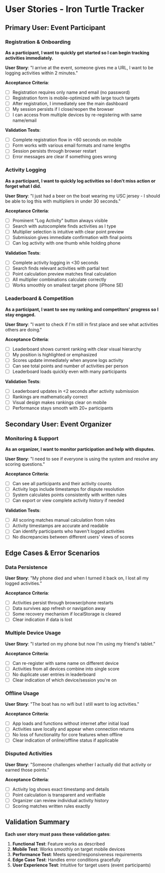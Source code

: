 # User Stories - Iron Turtle Tracker

## Primary User: Event Participant

### Registration & Onboarding
**As a participant, I want to quickly get started so I can begin tracking activities immediately.**

**User Story**: "I arrive at the event, someone gives me a URL, I want to be logging activities within 2 minutes."

**Acceptance Criteria**:
- [ ] Registration requires only name and email (no password)
- [ ] Registration form is mobile-optimized with large touch targets
- [ ] After registration, I immediately see the main dashboard
- [ ] My session persists if I close/reopen the browser
- [ ] I can access from multiple devices by re-registering with same name/email

**Validation Tests**:
- [ ] Complete registration flow in <60 seconds on mobile
- [ ] Form works with various email formats and name lengths
- [ ] Session persists through browser restart
- [ ] Error messages are clear if something goes wrong

### Activity Logging
**As a participant, I want to quickly log activities so I don't miss action or forget what I did.**

**User Story**: "I just had a beer on the boat wearing my USC jersey - I should be able to log this with multipliers in under 30 seconds."

**Acceptance Criteria**:
- [ ] Prominent "Log Activity" button always visible
- [ ] Search with autocomplete finds activities as I type
- [ ] Multiplier selection is intuitive with clear point preview
- [ ] Submission gives immediate confirmation with final points
- [ ] Can log activity with one thumb while holding phone

**Validation Tests**:
- [ ] Complete activity logging in <30 seconds
- [ ] Search finds relevant activities with partial text
- [ ] Point calculation preview matches final calculation
- [ ] All multiplier combinations calculate correctly
- [ ] Works smoothly on smallest target phone (iPhone SE)

### Leaderboard & Competition
**As a participant, I want to see my ranking and competitors' progress so I stay engaged.**

**User Story**: "I want to check if I'm still in first place and see what activities others are doing."

**Acceptance Criteria**:
- [ ] Leaderboard shows current ranking with clear visual hierarchy
- [ ] My position is highlighted or emphasized
- [ ] Scores update immediately when anyone logs activity
- [ ] Can see total points and number of activities per person
- [ ] Leaderboard loads quickly even with many participants

**Validation Tests**:
- [ ] Leaderboard updates in <2 seconds after activity submission
- [ ] Rankings are mathematically correct
- [ ] Visual design makes rankings clear on mobile
- [ ] Performance stays smooth with 20+ participants

## Secondary User: Event Organizer

### Monitoring & Support
**As an organizer, I want to monitor participation and help with disputes.**

**User Story**: "I need to see if everyone is using the system and resolve any scoring questions."

**Acceptance Criteria**:
- [ ] Can see all participants and their activity counts
- [ ] Activity logs include timestamps for dispute resolution
- [ ] System calculates points consistently with written rules
- [ ] Can export or view complete activity history if needed

**Validation Tests**:
- [ ] All scoring matches manual calculation from rules
- [ ] Activity timestamps are accurate and readable
- [ ] Can identify participants who haven't logged activities
- [ ] No discrepancies between different users' views of scores

## Edge Cases & Error Scenarios

### Data Persistence
**User Story**: "My phone died and when I turned it back on, I lost all my logged activities."

**Acceptance Criteria**:
- [ ] Activities persist through browser/phone restarts
- [ ] Data survives app refresh or navigation away
- [ ] Some recovery mechanism if localStorage is cleared
- [ ] Clear indication if data is lost

### Multiple Device Usage
**User Story**: "I started on my phone but now I'm using my friend's tablet."

**Acceptance Criteria**:
- [ ] Can re-register with same name on different device
- [ ] Activities from all devices combine into single score
- [ ] No duplicate user entries in leaderboard
- [ ] Clear indication of which device/session you're on

### Offline Usage
**User Story**: "The boat has no wifi but I still want to log activities."

**Acceptance Criteria**:
- [ ] App loads and functions without internet after initial load
- [ ] Activities save locally and appear when connection returns
- [ ] No loss of functionality for core features when offline
- [ ] Clear indication of online/offline status if applicable

### Disputed Activities
**User Story**: "Someone challenges whether I actually did that activity or earned those points."

**Acceptance Criteria**:
- [ ] Activity log shows exact timestamp and details
- [ ] Point calculation is transparent and verifiable
- [ ] Organizer can review individual activity history
- [ ] Scoring matches written rules exactly

## Validation Summary

**Each user story must pass these validation gates**:
1. **Functional Test**: Feature works as described
2. **Mobile Test**: Works smoothly on target mobile devices  
3. **Performance Test**: Meets speed/responsiveness requirements
4. **Edge Case Test**: Handles error conditions gracefully
5. **User Experience Test**: Intuitive for target users (event participants)